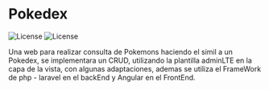 # Pokedex
<p>
<img src="https://camo.githubusercontent.com/f95bc3563f514552eb00b8d60e626a9f7031ce31/68747470733a2f2f706f7365722e707567782e6f72672f676c6f7564656d616e732f73686f7070696e67636172742f6c6963656e7365" alt="License" data-canonical-src="#" style="max-width:100%;">
    
<img src="https://camo.githubusercontent.com/7346d52cce96c92cdb854c174f8646567f6f5784/68747470733a2f2f7472617669732d63692e6f72672f4372696e73616e652f4c61726176656c53686f7070696e67636172742e706e673f6272616e63683d6d6173746572" alt="License" data-canonical-src="#" style="max-width:100%;">
</p>

Una web para realizar consulta de Pokemons haciendo el simil a un Pokedex, se implementara un CRUD, utilizando la plantilla adminLTE en la capa de la vista, con algunas adaptaciones, ademas se utiliza el FrameWork de php - laravel en el backEnd y Angular en el FrontEnd.
